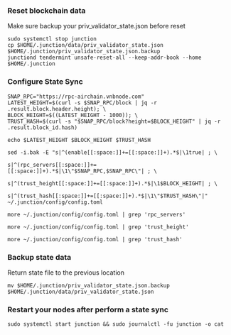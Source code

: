 ### Reset blockchain data
Make sure backup your priv_validator_state.json before reset
```
sudo systemctl stop junction
cp $HOME/.junction/data/priv_validator_state.json $HOME/.junction/priv_validator_state.json.backup
junctiond tendermint unsafe-reset-all --keep-addr-book --home $HOME/.junction
```
### Configure State Sync
```
SNAP_RPC="https://rpc-airchain.vnbnode.com"
LATEST_HEIGHT=$(curl -s $SNAP_RPC/block | jq -r .result.block.header.height); \
BLOCK_HEIGHT=$((LATEST_HEIGHT - 1000)); \
TRUST_HASH=$(curl -s "$SNAP_RPC/block?height=$BLOCK_HEIGHT" | jq -r .result.block_id.hash)
```
```
echo $LATEST_HEIGHT $BLOCK_HEIGHT $TRUST_HASH
```
```
sed -i.bak -E "s|^(enable[[:space:]]+=[[:space:]]+).*$|\1true| ; \

s|^(rpc_servers[[:space:]]+=[[:space:]]+).*$|\1\"$SNAP_RPC,$SNAP_RPC\"| ; \

s|^(trust_height[[:space:]]+=[[:space:]]+).*$|\1$BLOCK_HEIGHT| ; \

s|^(trust_hash[[:space:]]+=[[:space:]]+).*$|\1\"$TRUST_HASH\"|" ~/.junction/config/config.toml

more ~/.junction/config/config.toml | grep 'rpc_servers'

more ~/.junction/config/config.toml | grep 'trust_height'

more ~/.junction/config/config.toml | grep 'trust_hash'
```
### Backup state data
Return state file to the previous location
```
mv $HOME/.junction/priv_validator_state.json.backup $HOME/.junction/data/priv_validator_state.json
```
### Restart your nodes after perform a state sync
```
sudo systemctl start junction && sudo journalctl -fu junction -o cat
```
